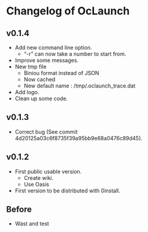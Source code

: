 # Changelog of OcLaunch

## v0.1.4
 + Add new command line option.
   + “-r” can now take a number to start from.
 + Improve some messages.
 + New tmp file
   + Biniou format instead of JSON
   + Now cached
   + New default name : /tmp/.oclaunch_trace.dat
 + Add logo.
 + Clean up some code.

## v0.1.3
 + Correct bug (See commit 4d20125a03c6f8735f39a95bb9e68a0476c89d45).

## v0.1.2
 + First public usable version.
   + Create wiki.
   + Use Oasis
 + First version to be distributed with 0install.

## Before
 + Wast and test
